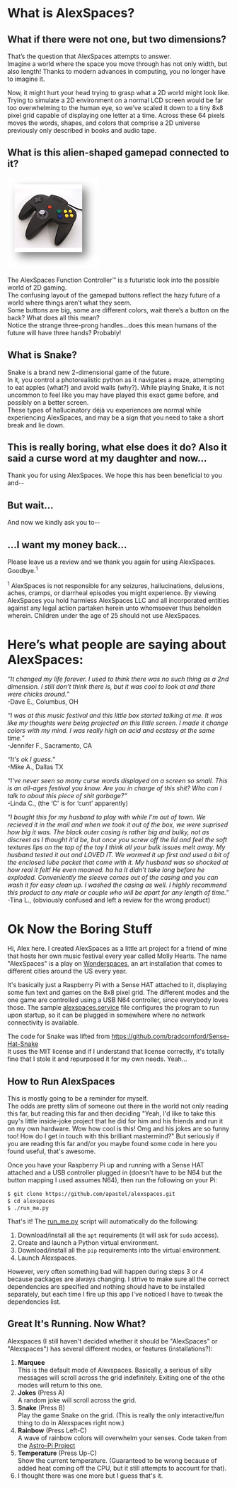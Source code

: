 # What is AlexSpaces?

## What if there were not one, but two dimensions?
That’s the question that AlexSpaces attempts to answer.  
Imagine a world where the space you move through has not only width, but also length! Thanks to modern advances in computing, you no longer have to imagine it.

Now, it might hurt your head trying to grasp what a 2D world might look like.  
Trying to simulate a 2D environment on a normal LCD screen would be far too overwhelming to the human eye, so we’ve scaled it down to a tiny 8x8 pixel grid capable of displaying one letter at a time. 
Across these 64 pixels moves the words, shapes, and colors that comprise a 2D universe previously only described in books and audio tape. 

## What is this alien-shaped gamepad connected to it? 

![controller](resources/controller.png)

The AlexSpaces Function Controller™ is a futuristic look into the possible world of 2D gaming.  
The confusing layout of the gamepad buttons reflect the hazy future of a world where things aren’t what they seem.  
Some buttons are big, some are different colors, wait there’s a button on the back? What does all this mean?  
Notice the strange three-prong handles...does this mean humans of the future will have three hands? Probably! 

## What is Snake?
Snake is a brand new 2-dimensional game of the future.  
In it, you control a photorealistic python as it navigates a maze, attempting to eat apples (what?) and avoid walls (why?). 
While playing Snake, it is not uncommon to feel like you may have played this exact game before, and possibly on a better screen.  
These types of hallucinatory déjà vu experiences are normal while experiencing AlexSpaces, and may be a sign that you need to take a short break and lie down. 

## This is really boring, what else does it do? Also it said a curse word at my daughter and now...
Thank you for using AlexSpaces. We hope this has been beneficial to you and--
## But wait...
And now we kindly ask you to--
## ...I want my money back...
Please leave us a review and we thank you again for using AlexSpaces. Goodbye.<sup>1</sup>

<sup>1</sup> AlexSpaces is not responsible for any seizures, hallucinations, delusions, aches, cramps, or diarrheal episodes you might experience. By viewing AlexSpaces you hold harmless AlexSpaces LLC and all incorporated entities against any legal action partaken herein unto whomsoever thus beholden wherein. Children under the age of 25 should not use AlexSpaces. 

# Here’s what people are saying about AlexSpaces: 
*“It changed my life forever. I used to think there was no such thing as a 2nd dimension. I still don’t think there is, but it was cool to look at and there were chicks around.”*  
-Dave E., Columbus, OH 
 
*“I was at this music festival and this little box started talking at me. It was like my thoughts were being projected on this little screen. I made it change colors with my mind. I was really high on acid and ecstasy at the same time.”*  
-Jennifer F., Sacramento, CA  
 
*“It's ok I guess."*  
-Mike A., Dallas TX 
 
*“I’ve never seen so many curse words displayed on a screen so small. This is an all-ages festival you know. Are you in charge of this shit? Who can I talk to about this piece of shit garbage?”*  
-Linda C., (the ‘C’ is for ‘cunt’ apparently) 
 
*“I bought this for my husband to play with while I'm out of town. We recieved it in the mail and when we took it out of the box, we were suprised how big it was. The black outer casing is rather big and bulky, not as discreet as I thought it'd be, but once you screw off the lid and feel the soft textures lips on the top of the toy I think all your bulk issues melt away. My husband tested it out and LOVED IT. We warmed it up first and used a bit of the enclosed lube packet that came with it. My husband was so shocked at how real it felt! He even moaned. ha ha It didn't take long before he exploded. Conveniently the sleeve comes out of the casing and you can wash it for easy clean up. I washed the casing as well. I highly recommend this product to any male or couple who will be apart for any length of time.”*  
-Tina L., (obviously confused and left a review for the wrong product)

# Ok Now the Boring Stuff

Hi, Alex here. I created AlexSpaces as a little art project for a friend of mine that hosts her own music festival every year called Molly Hearts. The name "AlexSpaces" is a play on [Wonderspaces](https://www.wonderspaces.com), an art installation that comes to different cities around the US every year.

It's basically just a Raspberry Pi with a Sense HAT attached to it, displaying some fun text and games on the 8x8 pixel grid. The different modes and the one game are controlled using a USB N64 controller, since everybody loves those. The sample [alexspaces.service](alexspaces.service) file configures the program to run upon startup, so it can be plugged in somewhere where no network connectivity is available.

The code for Snake was lifted from https://github.com/bradcornford/Sense-Hat-Snake  
It uses the MIT license and if I understand that license correctly, it's totally fine that I stole it and repurposed it for my own needs. Yeah...

## How to Run AlexSpaces

This is mostly going to be a reminder for myself.  
The odds are pretty slim of someone out there in the world not only reading this far, but reading this far and then deciding "Yeah, I'd like to take this guy's little inside-joke project that he did for him and his friends and run it on my own hardware. Wow how cool is this! Omg and his jokes are so funny too! How do I get in touch with this brilliant mastermind?" But seriously if you are reading this far and/or you maybe found some code in here you found useful, that's awesome.

Once you have your Raspberry Pi up and running with a Sense HAT attached and a USB controller plugged in (doesn't have to be N64 but the button mapping I used assumes N64), then run the following on your Pi:
```
$ git clone https://github.com/apastel/alexspaces.git
$ cd alexspaces
$ ./run_me.py
```

That's it! The [run_me.py](run_me.py) script will automatically do the following:
1. Download/install all the `apt` requirements (it will ask for `sudo` access).
2. Create and launch a Python virtual environment.
3. Download/install all the `pip` requirements into the virtual environment.
4. Launch Alexspaces.

However, very often something bad will happen during steps 3 or 4 because packages are always changing. I strive to make sure all the correct dependencies are specified and nothing should have to be installed separately, but each time I fire up this app I've noticed I have to tweak the dependencies list.

## Great It's Running. Now What?

Alexspaces (I still haven't decided whether it should be "AlexSpaces" or "Alexspaces") has several different modes, or features (installations?):

1. **Marquee**  
This is the default mode of Alexspaces. Basically, a serious of silly messages will scroll across the grid indefinitely. Exiting one of the othe modes will return to this one.
2. **Jokes** (Press A)  
A random joke will scroll across the grid.
3. **Snake** (Press B)  
Play the game Snake on the grid. (This is really the only interactive/fun thing to do in Alexspaces right now.)
4. **Rainbow** (Press Left-C)  
A wave of rainbow colors will overwhelm your senses. Code taken from the [Astro-Pi Project](https://github.com/astro-pi/python-sense-hat/blob/master/examples/rainbow.py)
5. **Temperature** (Press Up-C)  
Show the current temperature. (Guaranteed to be wrong because of added heat coming off the CPU, but it still attempts to account for that).
6. I thought there was one more but I guess that's it.
